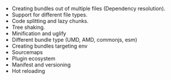 - Creating bundles out of multiple files (Dependency resolution).
- Support for different file types.
- Code splitting and lazy chunks.
- Tree shaking.
- Minification and uglify
- Different bundle type (UMD, AMD, commonjs, esm)
- Creating bundles targeting env
- Sourcemaps
- Plugin ecosystem
- Manifest and versioning
- Hot reloading
